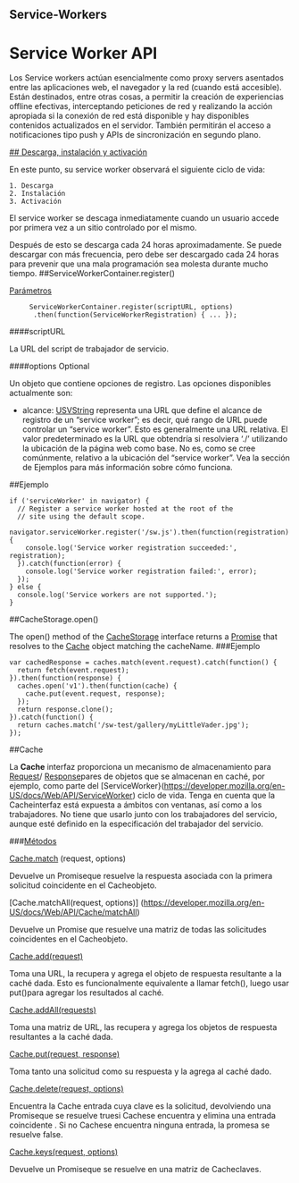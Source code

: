 ## Service-Workers

# Service Worker API

Los Service workers actúan esencialmente como proxy servers asentados entre las aplicaciones web, el navegador y la red (cuando está accesible). Están destinados, entre otras cosas, a permitir la creación de experiencias offline efectivas, interceptando peticiones de red y realizando la acción apropiada si la conexión de red está disponible y hay disponibles contenidos actualizados en el servidor. También permitirán el acceso a notificaciones tipo push y APIs de sincronización en segundo plano.

[## Descarga, instalación y activación](https://developer.mozilla.org/es/docs/Web/API/Service_Worker_API#Descarga_instalaci%C3%B3n_y_activaci%C3%B3n)

En este punto, su service worker observará el siguiente ciclo de vida:

    1. Descarga
    2. Instalación
    3. Activación

El service worker se descaga inmediatamente cuando un usuario accede por primera vez a un sitio controlado por el mismo.

Después de esto se descarga cada 24 horas aproximadamente. Se puede descargar con más frecuencia, pero debe ser descargado cada 24 horas para prevenir que una mala programación sea molesta durante mucho tiempo.
##ServiceWorkerContainer.register()

[Parámetros](https://developer.mozilla.org/es/docs/Web/API/ServiceWorkerContainer/register#Par%C3%A1metros)
```
   	 ServiceWorkerContainer.register(scriptURL, options)
   	  .then(function(ServiceWorkerRegistration) { ... });
```

####scriptURL

La URL del script de trabajador de servicio.

####options Optional

Un objeto que contiene opciones de registro. Las opciones disponibles actualmente son:

- alcance: [USVString](https://developer.mozilla.org/es/docs/Web/API/USVString) representa una URL que define el alcance de registro de un “service worker”; es decir, qué rango de URL puede controlar un “service worker”. Esto es generalmente una URL relativa. El valor predeterminado es la URL que obtendría si resolviera ‘./’ utilizando la ubicación de la página web como base. No es, como se cree comúnmente, relativo a la ubicación del “service worker”. Vea la sección de Ejemplos para más información sobre cómo funciona.

##Ejemplo

```
if ('serviceWorker' in navigator) {
  // Register a service worker hosted at the root of the
  // site using the default scope.
  navigator.serviceWorker.register('/sw.js').then(function(registration) {
    console.log('Service worker registration succeeded:', registration);
  }).catch(function(error) {
    console.log('Service worker registration failed:', error);
  });
} else {
  console.log('Service workers are not supported.');
}
```

##CacheStorage.open()

The open() method of the [CacheStorage](https://developer.mozilla.org/es/docs/Web/API/USVString) interface returns a [Promise](https://developer.mozilla.org/en-US/docs/Web/JavaScript/Reference/Global_Objects/Promise) that resolves to the [Cache](https://developer.mozilla.org/en-US/docs/Web/API/Cache) object matching the cacheName.
###Ejemplo


```
var cachedResponse = caches.match(event.request).catch(function() {
  return fetch(event.request);
}).then(function(response) {
  caches.open('v1').then(function(cache) {
    cache.put(event.request, response);
  });  
  return response.clone();
}).catch(function() {
  return caches.match('/sw-test/gallery/myLittleVader.jpg');
});

```
##Cache

La **Cache** interfaz proporciona un mecanismo de almacenamiento para [Request](http://fetch.spec.whatwg.org/#request)/ [Response](http://fetch.spec.whatwg.org/#response)pares de objetos que se almacenan en caché, por ejemplo, como parte del [ServiceWorker}(https://developer.mozilla.org/en-US/docs/Web/API/ServiceWorker) ciclo de vida. Tenga en cuenta que la Cacheinterfaz está expuesta a ámbitos con ventanas, así como a los trabajadores. No tiene que usarlo junto con los trabajadores del servicio, aunque esté definido en la especificación del trabajador del servicio.

###[Métodos](https://developer.mozilla.org/en-US/docs/Web/API/Cache#methods)

[Cache.match](https://developer.mozilla.org/en-US/docs/Web/API/Cache/match) (request, options)

Devuelve un Promiseque resuelve la respuesta asociada con la primera solicitud coincidente en el Cacheobjeto.

[Cache.matchAll(request, options)] (https://developer.mozilla.org/en-US/docs/Web/API/Cache/matchAll)

Devuelve un Promise que resuelve una matriz de todas las solicitudes coincidentes en el Cacheobjeto.

[Cache.add(request)](https://developer.mozilla.org/en-US/docs/Web/API/Cache/add)

Toma una URL, la recupera y agrega el objeto de respuesta resultante a la caché dada. Esto es funcionalmente equivalente a llamar fetch(), luego usar put()para agregar los resultados al caché.

[Cache.addAll(requests)](https://developer.mozilla.org/en-US/docs/Web/API/Cache/addAll)

Toma una matriz de URL, las recupera y agrega los objetos de respuesta resultantes a la caché dada.

[Cache.put(request, response)](https://developer.mozilla.org/en-US/docs/Web/API/Cache/put)

Toma tanto una solicitud como su respuesta y la agrega al caché dado.

[Cache.delete(request, options)](https://developer.mozilla.org/en-US/docs/Web/API/Cache/delete)

Encuentra la Cache entrada cuya clave es la solicitud, devolviendo una Promiseque se resuelve truesi Cachese encuentra y elimina una entrada coincidente . Si no Cachese encuentra ninguna entrada, la promesa se resuelve false.

[Cache.keys(request, options)](https://developer.mozilla.org/en-US/docs/Web/API/Cache/keys)

Devuelve un Promiseque se resuelve en una matriz de Cacheclaves.
